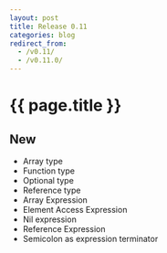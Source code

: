 ```yaml
---
layout: post
title: Release 0.11
categories: blog
redirect_from:
  - /v0.11/
  - /v0.11.0/
---
```


# {{ page.title }}

## New
- Array type
- Function type
- Optional type
- Reference type
- Array Expression
- Element Access Expression
- Nil expression
- Reference Expression
- Semicolon as expression terminator
